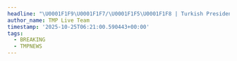 ```yaml
---
headline: "\U0001F1F9\U0001F1F7/\U0001F1F5\U0001F1F8 | Turkish President reportedly says:\n\n“Hàmas is the party committed to the ceasefire agreement in Gaza and Israel is the one violating it, and it is necessary to exert diplomatic pressure on \"Israel\"."
author_name: TMP Live Team
timestamp: '2025-10-25T06:21:00.590443+00:00'
tags:
  - BREAKING
  - TMPNEWS
---
```


